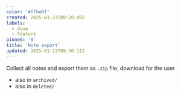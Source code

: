```yaml
---
color: '#ffbe6f'
created: 2025-01-23T09:28:49Z
labels:
  - done
  - Feature
pinned: '0'
title: 'Note export'
updated: 2025-01-23T09:30:11Z
---
```

Collect all notes and export them as `.zip` file, download for the user
- also in `archived/`
- also in `deleted/`